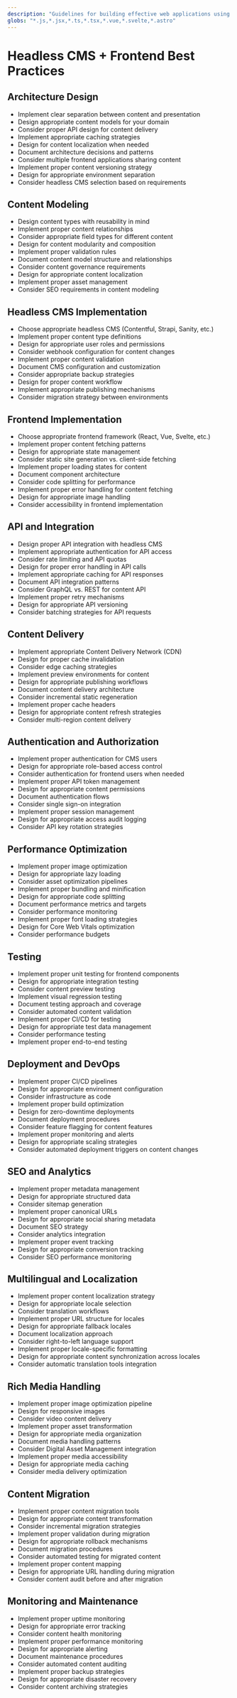 ```yaml
---
description: "Guidelines for building effective web applications using headless CMS systems with modern frontend frameworks"
globs: "*.js,*.jsx,*.ts,*.tsx,*.vue,*.svelte,*.astro"
---
```


# Headless CMS + Frontend Best Practices

## Architecture Design

- Implement clear separation between content and presentation
- Design appropriate content models for your domain
- Consider proper API design for content delivery
- Implement appropriate caching strategies
- Design for content localization when needed
- Document architecture decisions and patterns
- Consider multiple frontend applications sharing content
- Implement proper content versioning strategy
- Design for appropriate environment separation
- Consider headless CMS selection based on requirements

## Content Modeling

- Design content types with reusability in mind
- Implement proper content relationships
- Consider appropriate field types for different content
- Design for content modularity and composition
- Implement proper validation rules
- Document content model structure and relationships
- Consider content governance requirements
- Design for appropriate content localization
- Implement proper asset management
- Consider SEO requirements in content modeling

## Headless CMS Implementation

- Choose appropriate headless CMS (Contentful, Strapi, Sanity, etc.)
- Implement proper content type definitions
- Design for appropriate user roles and permissions
- Consider webhook configuration for content changes
- Implement proper content validation
- Document CMS configuration and customization
- Consider appropriate backup strategies
- Design for proper content workflow
- Implement appropriate publishing mechanisms
- Consider migration strategy between environments

## Frontend Implementation

- Choose appropriate frontend framework (React, Vue, Svelte, etc.)
- Implement proper content fetching patterns
- Design for appropriate state management
- Consider static site generation vs. client-side fetching
- Implement proper loading states for content
- Document component architecture
- Consider code splitting for performance
- Implement proper error handling for content fetching
- Design for appropriate image handling
- Consider accessibility in frontend implementation

## API and Integration

- Design proper API integration with headless CMS
- Implement appropriate authentication for API access
- Consider rate limiting and API quotas
- Design for proper error handling in API calls
- Implement appropriate caching for API responses
- Document API integration patterns
- Consider GraphQL vs. REST for content API
- Implement proper retry mechanisms
- Design for appropriate API versioning
- Consider batching strategies for API requests

## Content Delivery

- Implement appropriate Content Delivery Network (CDN)
- Design for proper cache invalidation
- Consider edge caching strategies
- Implement preview environments for content
- Design for appropriate publishing workflows
- Document content delivery architecture
- Consider incremental static regeneration
- Implement proper cache headers
- Design for appropriate content refresh strategies
- Consider multi-region content delivery

## Authentication and Authorization

- Implement proper authentication for CMS users
- Design for appropriate role-based access control
- Consider authentication for frontend users when needed
- Implement proper API token management
- Design for appropriate content permissions
- Document authentication flows
- Consider single sign-on integration
- Implement proper session management
- Design for appropriate access audit logging
- Consider API key rotation strategies

## Performance Optimization

- Implement proper image optimization
- Design for appropriate lazy loading
- Consider asset optimization pipelines
- Implement proper bundling and minification
- Design for appropriate code splitting
- Document performance metrics and targets
- Consider performance monitoring
- Implement proper font loading strategies
- Design for Core Web Vitals optimization
- Consider performance budgets

## Testing

- Implement proper unit testing for frontend components
- Design for appropriate integration testing
- Consider content preview testing
- Implement visual regression testing
- Document testing approach and coverage
- Consider automated content validation
- Implement proper CI/CD for testing
- Design for appropriate test data management
- Consider performance testing
- Implement proper end-to-end testing

## Deployment and DevOps

- Implement proper CI/CD pipelines
- Design for appropriate environment configuration
- Consider infrastructure as code
- Implement proper build optimization
- Design for zero-downtime deployments
- Document deployment procedures
- Consider feature flagging for content features
- Implement proper monitoring and alerts
- Design for appropriate scaling strategies
- Consider automated deployment triggers on content changes

## SEO and Analytics

- Implement proper metadata management
- Design for appropriate structured data
- Consider sitemap generation
- Implement proper canonical URLs
- Design for appropriate social sharing metadata
- Document SEO strategy
- Consider analytics integration
- Implement proper event tracking
- Design for appropriate conversion tracking
- Consider SEO performance monitoring

## Multilingual and Localization

- Implement proper content localization strategy
- Design for appropriate locale selection
- Consider translation workflows
- Implement proper URL structure for locales
- Design for appropriate fallback locales
- Document localization approach
- Consider right-to-left language support
- Implement proper locale-specific formatting
- Design for appropriate content synchronization across locales
- Consider automatic translation tools integration

## Rich Media Handling

- Implement proper image optimization pipeline
- Design for responsive images
- Consider video content delivery
- Implement proper asset transformation
- Design for appropriate media organization
- Document media handling patterns
- Consider Digital Asset Management integration
- Implement proper media accessibility
- Design for appropriate media caching
- Consider media delivery optimization

## Content Migration

- Implement proper content migration tools
- Design for appropriate content transformation
- Consider incremental migration strategies
- Implement proper validation during migration
- Design for appropriate rollback mechanisms
- Document migration procedures
- Consider automated testing for migrated content
- Implement proper content mapping
- Design for appropriate URL handling during migration
- Consider content audit before and after migration

## Monitoring and Maintenance

- Implement proper uptime monitoring
- Design for appropriate error tracking
- Consider content health monitoring
- Implement proper performance monitoring
- Design for appropriate alerting
- Document maintenance procedures
- Consider automated content auditing
- Implement proper backup strategies
- Design for appropriate disaster recovery
- Consider content archiving strategies
